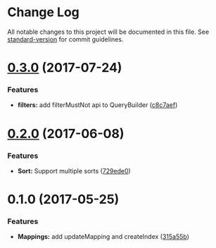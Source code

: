 # Change Log

All notable changes to this project will be documented in this file. See [standard-version](https://github.com/conventional-changelog/standard-version) for commit guidelines.

<a name="0.3.0"></a>
# [0.3.0](https://github.com/Workpop/elastic-search-utils/compare/v0.2.0...v0.3.0) (2017-07-24)


### Features

* **filters:** add filterMustNot api to QueryBuilder ([c8c7aef](https://github.com/Workpop/elastic-search-utils/commit/c8c7aef))



<a name="0.2.0"></a>
# [0.2.0](https://github.com/Workpop/elastic-search-utils/compare/v0.1.0...v0.2.0) (2017-06-08)


### Features

* **Sort:** Support multiple sorts ([729ede0](https://github.com/Workpop/elastic-search-utils/commit/729ede0))



<a name="0.1.0"></a>
# 0.1.0 (2017-05-25)


### Features

* **Mappings:** add updateMapping and createIndex ([315a55b](https://github.com/Workpop/elastic-search-utils/commit/315a55b))
